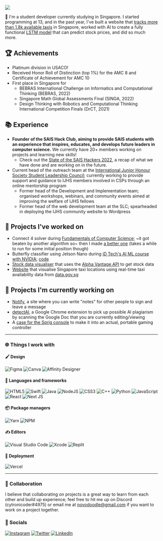 <picture>
  <source media="(prefers-color-scheme: dark)" srcset="https://readme-typing-svg.herokuapp.com?font=Arial&size=32&color=FFFFFF&lines=Hi+there!+I'm+Peter.+🚀" />
  <img src="https://readme-typing-svg.herokuapp.com?font=Arial&size=32&color=000000&lines=Hi+there!+I'm+Peter.+🚀" />
</picture>

👋 I'm a student developer currently studying in Singapore. I started programming at 13, and in the past year, I've built a website that [tracks more than 1.8k available taxis](https://singapore-taxified.cytronicoder.repl.co) in Singapore, worked with AI to create a fully functional [LSTM model](https://github.com/redocinortyC/stock-data-visualiser) that can predict stock prices, and did so much more.

## 🏆 Achievements

- Platinum division in USACO!
- Received Honor Roll of Distinction (top 1%) for the AMC 8 and Certificate of Achievement for AMC 10
- First place in Singapore for
  - BEBRAS International Challenge on Informatics and Computational Thinking (BEBRAS, 2022)
  - Singapore Math Global Assessments Final (SINGA, 2022)
  - Design Thinking with Robotics and Computational Thinking International Competition Finals (DrCT, 2021)

## 📚 Experience

- **Founder of the SAIS Hack Club, aiming to provide SAIS students with an experience that inspires, educates, and develops future leaders in computer science.** We currently have 20+ members working on projects and learning new skills!
  - Check out the [State of the SAIS Hackers 2022](https://docs.google.com/document/d/1ApbrGCBwQRye_aR4DKu73Fye893xxqhUhlr90bNHnIk/edit?usp=sharing), a recap of what we have done and are working on in the future.
- Current head of the outreach team at the [International Junior Honour Society Student Leadership Council](https://ijhscommunity.org/); currently working to provide support and guidance to IJHS members involved in CSPs through an online mentorship program
  - Former head of the Development and Implementation team; organised workshops, webinars, and community events aimed at improving the welfare of IJHS fellows
  - Former head of the web development team at the SLC; spearheaded in deploying the IJHS community website to Wordpress

## 🚢 Projects I've worked on

- Connect 4 solver during [Fundamentals of Computer Science](https://cty.jhu.edu/programs/summer/courses/fundamentals-of-computer-science-fcps); ~it got beaten by another algorithm so~ then I made [a better one](https://github.com/cytronicoder/connect-four) (takes a while to run for some initial position though)
- Butterfly classifier using Jetson Nano during [iD Tech's AI ML course with NVIDIA](https://www.idtech.com/courses/ai-and-machine-learning-academy-with-nvidia); [code](https://github.com/cytronicoder/butterfly-classification)
- [Stock data visualiser](https://github.com/cytronicoder/stock-data-visualiser) that uses the [Alpha Vantage API](https://www.alphavantage.co/documentation/) to get stock data
- [Website](https://github.com/cytronicoder/singapore-taxified) that visualise Singapore taxi locations using real-time taxi availability data from [data.gov.sg](https://data.gov.sg/)

## 🌟 Projects I'm currently working on

- [Notify](https://github.com/cytronicoder/notify), a site where you can write "notes" for other people to sign and leave a message
- [detectAI](https://github.com/cytronicoder/detectai), a Google Chrome extension to pick up possible AI plagiarism by scanning the Google Doc that you are currently editing/viewing
- A [case for the Sprig console](https://github.com/cytronicoder/sprig-gaming-controller) to make it into an actual, portable gaming controller

<hr />

### 🌐 Things I work with

#### 🖌️ Design

![Figma](https://img.shields.io/badge/figma-%23F24E1E.svg?style=for-the-badge&logo=figma&logoColor=white)
![Canva](https://img.shields.io/badge/Canva-%2300C4CC.svg?style=for-the-badge&logo=Canva&logoColor=white)
![Affinity Designer](https://img.shields.io/badge/affinity%20desginer-%231B72BE.svg?style=for-the-badge&logo=affinity-designer&logoColor=white)

#### 👾 Languages and frameworks

![HTML5](https://img.shields.io/badge/html5-%23E34F26.svg?style=for-the-badge&logo=html5&logoColor=white)
![Swift](https://img.shields.io/badge/swift-F54A2A?style=for-the-badge&logo=swift&logoColor=white)
![Java](https://img.shields.io/badge/java-%23ED8B00.svg?style=for-the-badge&logo=java&logoColor=white)
![NodeJS](https://img.shields.io/badge/node.js-6DA55F?style=for-the-badge&logo=node.js&logoColor=white)
![CSS3](https://img.shields.io/badge/css3-%231572B6.svg?style=for-the-badge&logo=css3&logoColor=white)
![C++](https://img.shields.io/badge/c++-%2300599C.svg?style=for-the-badge&logo=c%2B%2B&logoColor=white)
![Python](https://img.shields.io/badge/python-3670A0?style=for-the-badge&logo=python&logoColor=ffdd54)
![JavaScript](https://img.shields.io/badge/javascript-%23323330.svg?style=for-the-badge&logo=javascript&logoColor=%23F7DF1E)
![React](https://img.shields.io/badge/react-%2320232a.svg?style=for-the-badge&logo=react&logoColor=%2361DAFB)
![Next JS](https://img.shields.io/badge/Next-black?style=for-the-badge&logo=next.js&logoColor=white)

#### 📦 Package managers

![Yarn](https://img.shields.io/badge/yarn-%232C8EBB.svg?style=for-the-badge&logo=yarn&logoColor=white)
![NPM](https://img.shields.io/badge/NPM-%23000000.svg?style=for-the-badge&logo=npm&logoColor=white)

#### ✍️ Editors

![Visual Studio Code](https://img.shields.io/badge/Visual%20Studio%20Code-0078d7.svg?style=for-the-badge&logo=visual-studio-code&logoColor=white)
![Xcode](https://img.shields.io/badge/Xcode-007ACC?style=for-the-badge&logo=Xcode&logoColor=white)
![Replit](https://img.shields.io/badge/replit-667881?style=for-the-badge&logo=replit&logoColor=white)

#### 🚚 Deployment

![Vercel](https://img.shields.io/badge/vercel-%23000000.svg?style=for-the-badge&logo=vercel&logoColor=white)

<hr />

### 🤝 Collaboration

I believe that collaborating on projects is a great way to learn from each other and build up experience; feel free to hit me up on Discord (cytronicoder#4975) or email me at [novodoodle@gmail.com](mailto:novodoodle@gmail.com) if you want to work on a project together.

### 📢 Socials

[![Instagram](https://img.shields.io/badge/Instagram-E4405F?style=for-the-badge&logo=instagram&logoColor=white)](https://www.instagram.com/cytronicoder)
[![Twitter](https://img.shields.io/badge/Twitter-1DA1F2?style=for-the-badge&logo=twitter&logoColor=white)](https://www.twitter.com/cytronicoder)
[![LinkedIn](https://img.shields.io/badge/LinkedIn-0077B5?style=for-the-badge&logo=linkedin&logoColor=white)](https://www.linkedin.com/in/cytronicoder/)
